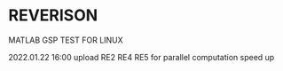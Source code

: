 # REVERISON
MATLAB GSP TEST FOR LINUX

2022.01.22 16:00 
upload RE2 RE4 RE5 for parallel computation speed up
